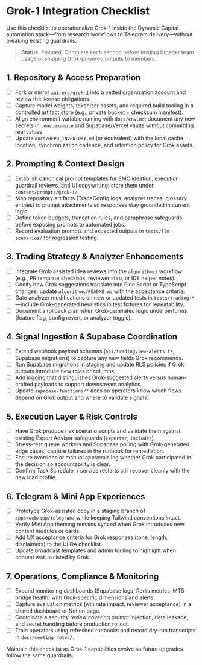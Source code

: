 # Grok-1 Integration Checklist

Use this checklist to operationalize Grok-1 inside the Dynamic Capital
automation stack—from research workflows to Telegram delivery—without breaking
existing guardrails.

> **Status:** Planned. Complete each section before inviting broader team usage
> or shipping Grok-powered outputs to members.

## 1. Repository & Access Preparation

- [ ] Fork or mirror [`xai-org/grok-1`](https://github.com/xai-org/grok-1) into
a vetted organization account and review the license obligations.
- [ ] Capture model weights, tokenizer assets, and required build tooling in a
controlled artifact store (e.g., private bucket + checksum manifest).
- [ ] Align environment variable naming with `docs/env.md`; document any new
secrets in `.env.example` and Supabase/Vercel vaults without committing real
values.
- [ ] Update `docs/REPO_INVENTORY.md` (or equivalent) with the local cache
location, synchronization cadence, and retention policy for Grok assets.

## 2. Prompting & Context Design

- [ ] Establish canonical prompt templates for SMC ideation, execution guardrail
reviews, and UI copywriting; store them under `content/prompts/grok-1/`.
- [ ] Map repository artifacts (TradeConfig logs, analyzer traces, glossary
entries) to prompt attachments so responses stay grounded in current logic.
- [ ] Define token budgets, truncation rules, and paraphrase safeguards before
exposing prompts to automated jobs.
- [ ] Record evaluation prompts and expected outputs in `tests/llm-scenarios/`
for regression testing.

## 3. Trading Strategy & Analyzer Enhancements

- [ ] Integrate Grok-assisted idea reviews into the `algorithms/` workflow
(e.g., PR template checkbox, reviewer step, or IDE helper notes).
- [ ] Codify how Grok suggestions translate into Pine Script or TypeScript
changes; update `algorithms/README.md` with the acceptance criteria.
- [ ] Gate analyzer modifications on new or updated tests in
`tests/trading-*`—include Grok-generated heuristics in test fixtures for
repeatability.
- [ ] Document a rollback plan when Grok-generated logic underperforms (feature
flag, config revert, or analyzer toggle).

## 4. Signal Ingestion & Supabase Coordination

- [ ] Extend webhook payload schemas (`api/tradingview-alerts.ts`, Supabase
migrations) to capture any new fields Grok recommends.
- [ ] Run Supabase migrations in staging and update RLS policies if Grok outputs
introduce new roles or columns.
- [ ] Add logging that distinguishes Grok-suggested alerts versus human-crafted
payloads to support downstream analytics.
- [ ] Update `supabase/functions/*` docs so operators know which flows depend on
Grok output and where to validate signals.

## 5. Execution Layer & Risk Controls

- [ ] Have Grok produce risk scenario scripts and validate them against existing
Expert Advisor safeguards (`Experts/`, `Include/`).
- [ ] Stress-test queue workers and Supabase polling with Grok-generated edge
cases; capture failures in the runbook for remediation.
- [ ] Ensure overrides or manual approvals log whether Grok participated in the
decision so accountability is clear.
- [ ] Confirm Task Scheduler / service restarts still recover cleanly with the
new load profile.

## 6. Telegram & Mini App Experiences

- [ ] Prototype Grok-assisted copy in a staging branch of
`apps/web/app/telegram/` while keeping Tailwind conventions intact.
- [ ] Verify Mini App theming remains synced when Grok introduces new content
modules or cards.
- [ ] Add UX acceptance criteria for Grok responses (tone, length, disclaimers)
to the UI QA checklist.
- [ ] Update broadcast templates and admin tooling to highlight when content was
assisted by Grok.

## 7. Operations, Compliance & Monitoring

- [ ] Expand monitoring dashboards (Supabase logs, Redis metrics, MT5 bridge
health) with Grok-specific dimensions and alerts.
- [ ] Capture evaluation metrics (win rate impact, reviewer acceptance) in a
shared dashboard or Notion page.
- [ ] Coordinate a security review covering prompt injection, data leakage, and
secret handling before production rollout.
- [ ] Train operators using refreshed runbooks and record dry-run transcripts in
`docs/meeting-notes/`.

Maintain this checklist as Grok-1 capabilities evolve so future upgrades follow
the same guardrails.
